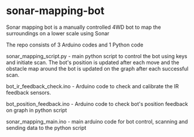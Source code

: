 # sonar-mapping-bot
Sonar mapping bot is a manually controlled 4WD bot to map the surroundings on a lower scale using Sonar 

The repo consists of 3 Arduino codes and 1 Python code

sonar_mapping_script.py - main python script to control the bot using keys and initiate scan. The bot's position is updated after each move and the obstacle map around the bot is updated on the graph after each successful scan.

bot_ir_feedback_check.ino - Arduino code to check and calibrate the IR feedback sensors.

bot_position_feedback.ino - Arduino code to check bot's position feedback on graph in python script

sonar_mapping_main.ino - main arduino code for bot control, scanning and sending data to the python script

